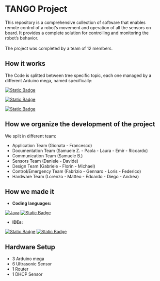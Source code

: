 # TANGO Project

This repository is a comprehensive collection of software that enables remote control of a robot’s movement and operation of all the sensors on board. It provides a complete solution for controlling and monitoring the robot’s behavior.
<br><br>
The project was completed by a team of 12 members.

## How it works
The Code is splitted between tree specific topic, each one managed by a different Arduino mega, named specifically: 

[![Static Badge](https://img.shields.io/badge/Communication-blue?style=for-the-badge)](Comunicazione/README.md)

[![Static Badge](https://img.shields.io/badge/Control-%23165e00?style=for-the-badge)](Controllo/README.md)

[![Static Badge](https://img.shields.io/badge/Sensors-%23967041?style=for-the-badge)](Sensori/README.md)



## How we organize the development of the project

We split in different team:
    
  - Application Team (Gionata - Francesco)
  - Documentation Team (Samuele Z. - Paola - Laura - Emir - Riccardo)
  - Communication Team (Samuele B.)
  - Sensors Team (Daniele - Davide)
  - Design Team (Gabriele - Florin - Michael)
  - Control/Emergency Team (Fabrizio - Gennaro - Loris - Federico)
  - Hardware Team (Lorenzo - Matteo - Edoardo - Diego - Andrea)

## How we made it 
<p>

  - **Coding languages:**

  [![Java](https://img.shields.io/badge/java-%23ED8B00.svg?style=for-the-badge&logo=openjdk&logoColor=white)](#)
  [![Static Badge](https://img.shields.io/badge/C%2B%2B-%2300599C?style=for-the-badge&logo=cplusplus)](#)

  - **IDEs:**

  [![Static Badge](https://img.shields.io/badge/Android%20Studio-%23165e00?style=for-the-badge&logo=androidstudio&logoColor=white)](#)
  [![Static Badge](https://img.shields.io/badge/Arduino-%2300878F?style=for-the-badge&logo=arduino)](#)
</p>


## Hardware Setup

  - 3 Arduino mega
  - 6 Ultrasonic Sensor
  - 1 Router
  - 1 DHCP Sensor

